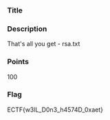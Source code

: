 ### Title


### Description

That's all you get - rsa.txt

### Points

100

### Flag

ECTF{w3lL_D0n3_h4574D_0xaet}
